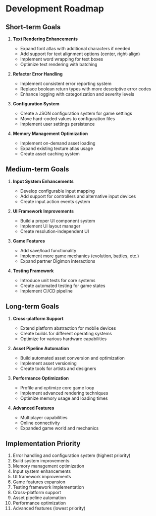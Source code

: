 # Development Roadmap

## Short-term Goals

1. **Text Rendering Enhancements**
   - Expand font atlas with additional characters if needed
   - Add support for text alignment options (center, right-align)
   - Implement word wrapping for text boxes
   - Optimize text rendering with batching

2. **Refactor Error Handling**
   - Implement consistent error reporting system
   - Replace boolean return types with more descriptive error codes
   - Enhance logging with categorization and severity levels

3. **Configuration System**
   - Create a JSON configuration system for game settings
   - Move hard-coded values to configuration files
   - Implement user settings persistence

4. **Memory Management Optimization**
   - Implement on-demand asset loading
   - Expand existing texture atlas usage
   - Create asset caching system

## Medium-term Goals

1. **Input System Enhancements**
   - Develop configurable input mapping
   - Add support for controllers and alternative input devices
   - Create input action events system

2. **UI Framework Improvements**
   - Build a proper UI component system
   - Implement UI layout manager
   - Create resolution-independent UI

3. **Game Features**
   - Add save/load functionality
   - Implement more game mechanics (evolution, battles, etc.)
   - Expand partner Digimon interactions

4. **Testing Framework**
   - Introduce unit tests for core systems
   - Create automated testing for game states
   - Implement CI/CD pipeline

## Long-term Goals

1. **Cross-platform Support**
   - Extend platform abstraction for mobile devices
   - Create builds for different operating systems
   - Optimize for various hardware capabilities

2. **Asset Pipeline Automation**
   - Build automated asset conversion and optimization
   - Implement asset versioning
   - Create tools for artists and designers

3. **Performance Optimization**
   - Profile and optimize core game loop
   - Implement advanced rendering techniques
   - Optimize memory usage and loading times

4. **Advanced Features**
   - Multiplayer capabilities
   - Online connectivity
   - Expanded game world and mechanics

## Implementation Priority

1. Error handling and configuration system (highest priority)
2. Build system improvements
3. Memory management optimization
4. Input system enhancements
5. UI framework improvements
6. Game features expansion
7. Testing framework implementation
8. Cross-platform support
9. Asset pipeline automation
10. Performance optimization
11. Advanced features (lowest priority)
